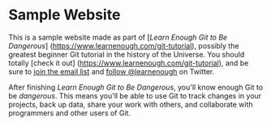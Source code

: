 # Sample Website

This is a sample website made as part of [*Learn Enough Git to Be Dangerous*] (https://www.learnenough.com/git-tutorial), possibly the greatest beginner Git tutorial in the history of the Universe. You should totally [check it out] (https://www.learnenough.com/git-tutorial), and be sure to [join the email list](https://www.learnenough.com/#email_list) and [follow @learnenough](http://twitter.com/learnenough) on Twitter.

After finishing *Learn Enough Git to Be Dangerous*, you'll know enough Git to be *dangerous*. This means you'll be able to use Git to track changes in your projects, back up data, share your work with others, and collaborate with programmers and other users of Git.